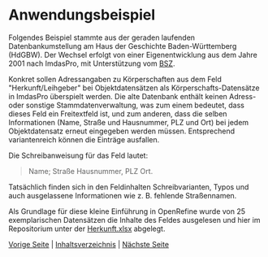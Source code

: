 # Anwendungsbeispiel

Folgendes Beispiel stammte aus der geraden laufenden Datenbankumstellung am Haus der Geschichte Baden-Württemberg (HdGBW). Der Wechsel erfolgt von einer Eigenentwicklung aus dem Jahre 2001 nach ImdasPro, mit Unterstützung vom [BSZ](https://www.bsz-bw.de/MusIS.html).

Konkret sollen Adressangaben zu Körperschaften aus dem Feld "Herkunft/Leihgeber" bei Objektdatensätzen als Körperschafts-Datensätze in ImdasPro überspielt werden. 
Die alte Datenbank enthält keinen Adress- oder sonstige Stammdatenverwaltung, was zum einem bedeutet, dass dieses Feld ein Freitextfeld ist, und zum anderen, dass die selben Informationen (Name, Straße und Hausnummer, PLZ und Ort) bei jedem Objektdatensatz erneut eingegeben werden müssen. 
Entsprechend variantenreich können die Einträge ausfallen.

Die Schreibanweisung für das Feld lautet: 
> Name; Straße Hausnummer, PLZ Ort. 

Tatsächlich finden sich in den Feldinhalten Schreibvarianten, Typos und auch ausgelassene Informationen wie z. B. fehlende Straßennamen.

Als Grundlage für diese kleine Einführung in OpenRefine wurde von 25 exemplarischen Datensätzen die Inhalte des Feldes ausgelesen und hier im Repositorium unter der [Herkunft.xlsx](../data/Herkunft.xlsx) abgelegt.

[Vorige Seite](./1_Was_ist_OpenRefine.md) | [Inhaltsverzeichnis](../README.md) | [Nächste Seite](./2_1_IMDAS-Import.md)
